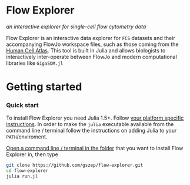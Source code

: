 # Flow Explorer

_an interactive explorer for single-cell flow cytometry data_

Flow Explorer is an interactive data explorer for `FCS` datasets and their accompanying FlowJo workspace files, such as those coming from the [Human Cell Atlas](https://humancellatlas.org). This tool is built in Julia and allows biologists to interactively inter-operate between FlowJo and modern computational libraries like `GigaSOM.jl`

# Getting started

### Quick start

To install Flow Explorer you need Julia 1.5+. Follow [your platform specific instructions](https://julialang.org/downloads/platform/). In order to make the `julia` executable available from the command line / terminal follow the instructions on adding Julia to your `PATH`/enviroment.

[Open a command line / terminal in the folder](https://www.groovypost.com/howto/open-command-window-terminal-window-specific-folder-windows-mac-linux) that you want to install Flow Explorer in, then type

```bash
git clone https://github.com/gszep/flow-explorer.git
cd flow-explorer
julia run.jl
```
